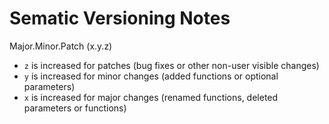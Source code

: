 # Sematic Versioning Notes

Major.Minor.Patch (x.y.z)

- `z` is increased for patches (bug fixes or other non-user visible changes)
- `y` is increased for minor changes (added functions or optional parameters)
- `x` is increased for major changes (renamed functions, deleted parameters or functions)

